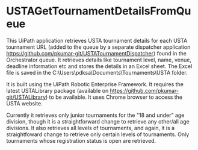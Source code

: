 # USTAGetTournamentDetailsFromQueue
This UiPath application retrieves USTA tournament details for each USTA tournament URL (added to the queue by a separate
dispatcher application https://github.com/pkumar-git/USTATournamentDispatcher) found in the Orchestrator queue. It retrieves details like tournament level, name, venue, deadline information etc and stores the details in an Excel sheet.  The Excel file is saved in the 
C:\Users\pdksa\Documents\Tournaments\USTA folder.

It is built using the UiPath Robotic Enterprise Framework. It requires the latest USTALibrary package (available on https://github.com/pkumar-git/USTALibrary) to be available. It uses Chrome browser to access the USTA website.

Currently it retrieves only junior tournaments for the "18 and under" age division, though it is a straightforward 
change to retrieve any other/all age divisions.  It also retrieves all levels of tournaments, and again, it is a 
straightfoward change to retrieve only certain levels of tournaments.  Only tournaments whose registration status
is open are retrieved.

